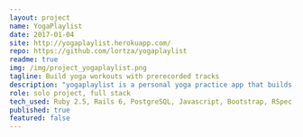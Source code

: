 ```yaml
---
layout: project
name: YogaPlaylist
date: 2017-01-04
site: http://yogaplaylist.herokuapp.com/
repo: https://github.com/lortza/yogaplaylist
readme: true
img: /img/project_yogaplaylist.png
tagline: Build yoga workouts with prerecorded tracks
description: "yogaplaylist is a personal yoga practice app that builds yoga workouts, or 'playlists', with a variable pose hold time between poses. I built this app to replace some mp3s I created several years ago. Having a variable 'hold time' for the poses is important to me because some days, I may have a full 30 minutes, so I'll use a hold time of 30 seconds on my 'flexibility workout'. Other days (much like this past week when I had a mean cold), I may choose to do an 8 second hold. I could still get through all of the poses and I still did something good for my body that day -- whereas if I had been locked in to a 30-second hold, that would not have happened. I built this in Rails 6 so I could get up to speed with all of the changes from Rails 5."
role: solo project, full stack
tech_used: Ruby 2.5, Rails 6, PostgreSQL, Javascript, Bootstrap, RSpec, Heroku, Devise, CircleCI
published: true
featured: false
---
```

